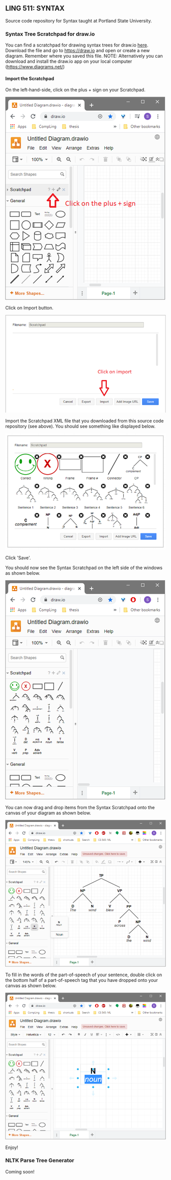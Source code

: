 
## LING 511: SYNTAX
Source code repository for Syntax taught at Portland State University.

### Syntax Tree Scratchpad for draw.io
You can find a scratchpad for drawing syntax trees for draw.io [here](https://docs.google.com/document/d/1kCtyvFJcMTXyjqntF85PAItWCT0LjCmx_Z5IVKr0Xh4).
Download the file and go to https://draw.io and open or create a new diagram.  Remember where you saved this file.
NOTE: Alternatively you can download and install the draw.io app on your local computer (https://www.diagrams.net/)

#### Import the Scratchpad
On the left-hand-side, click on the plus + sign on your Scratchpad.

![](.README_images/5cc480c7.png)

Click on Import button.

![](.README_images/782d5abd.png)

Import the Scratchpad XML file that you downloaded from this source code repository (see above). 
You should see something like displayed below.

![](.README_images/c275e770.png)

Click 'Save'.

You should now see the Syntax Scratchpad on the left side of the windows as shown below.

![](.README_images/b55eba74.png)

You can now drag and drop items from the Syntax Scratchpad onto the canvas of your diagram as shown below.

![](.README_images/23b96b68.png)

To fill in the words of the part-of-speech of your sentence, double click on the bottom half of a
part-of-speech tag that you have dropped onto your canvas as shown below.

![](.README_images/03521542.png)

Enjoy!

### NLTK Parse Tree Generator
Coming soon!

    
    
